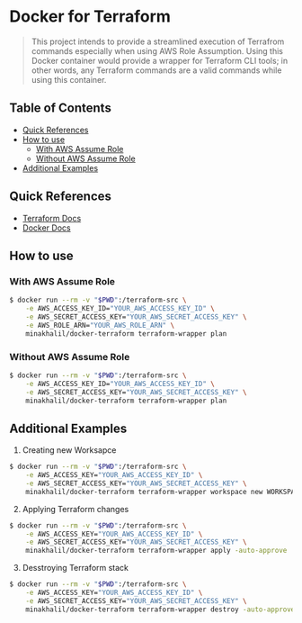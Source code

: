# Docker for Terraform
> This project intends to provide a streamlined execution of Terrafrom commands especially when using AWS Role Assumption.
> Using this Docker container would provide a wrapper for Terraform CLI tools; in other words, any Terraform commands are a valid commands while using this container.


## Table of Contents
* [Quick References](#quick-references)
* [How to use](#how-to-use)
    + [With AWS Assume Role](#with-aws-assume-role)
    + [Without AWS Assume Role](#without-aws-assume-role)
* [Additional Examples](#additional-examples)


## Quick References
* [Terraform Docs](https://www.terraform.io/docs/index.html)
* [Docker Docs](https://docs.docker.com/)


## How to use
### With AWS Assume Role
```BASH
$ docker run --rm -v "$PWD":/terraform-src \
    -e AWS_ACCESS_KEY_ID="YOUR_AWS_ACCESS_KEY_ID" \
    -e AWS_SECRET_ACCESS_KEY="YOUR_AWS_SECRET_ACCESS_KEY" \
    -e AWS_ROLE_ARN="YOUR_AWS_ROLE_ARN" \
    minakhalil/docker-terraform terraform-wrapper plan
```
### Without AWS Assume Role
```BASH
$ docker run --rm -v "$PWD":/terraform-src \
    -e AWS_ACCESS_KEY_ID="YOUR_AWS_ACCESS_KEY_ID" \
    -e AWS_SECRET_ACCESS_KEY="YOUR_AWS_SECRET_ACCESS_KEY" \
    minakhalil/docker-terraform terraform-wrapper plan
```

## Additional Examples
1. Creating new Worksapce
```BASH
$ docker run --rm -v "$PWD":/terraform-src \
    -e AWS_ACCESS_KEY="YOUR_AWS_ACCESS_KEY_ID" \
    -e AWS_SECRET_ACCESS_KEY="YOUR_AWS_SECRET_ACCESS_KEY" \
    minakhalil/docker-terraform terraform-wrapper workspace new WORKSPACE_NAME
```

2. Applying Terraform changes
```BASH
$ docker run --rm -v "$PWD":/terraform-src \
    -e AWS_ACCESS_KEY="YOUR_AWS_ACCESS_KEY_ID" \
    -e AWS_SECRET_ACCESS_KEY="YOUR_AWS_SECRET_ACCESS_KEY" \
    minakhalil/docker-terraform terraform-wrapper apply -auto-approve
```

3. Desstroying Terraform stack
```BASH
$ docker run --rm -v "$PWD":/terraform-src \
    -e AWS_ACCESS_KEY="YOUR_AWS_ACCESS_KEY_ID" \
    -e AWS_SECRET_ACCESS_KEY="YOUR_AWS_SECRET_ACCESS_KEY" \
    minakhalil/docker-terraform terraform-wrapper destroy -auto-approve
```
